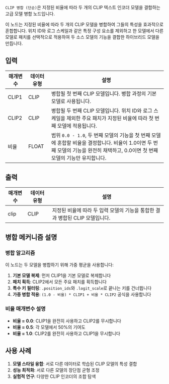 `CLIP 병합 (단순)`은 지정된 비율에 따라 두 개의 CLIP 텍스트 인코더 모델을 결합하는 고급 모델 병합 노드입니다.

이 노드는 지정된 비율에 따라 두 개의 CLIP 모델을 병합하여 그들의 특성을 효과적으로 혼합합니다. 위치 ID와 로그 스케일과 같은 특정 구성 요소를 제외하고 한 모델에서 다른 모델로 패치를 선택적으로 적용하여 두 소스 모델의 기능을 결합한 하이브리드 모델을 만듭니다.

## 입력

| 매개변수 | 데이터 유형 | 설명 |
|-----------|-------------|-------------|
| CLIP1     | CLIP      | 병합될 첫 번째 CLIP 모델입니다. 병합 과정의 기본 모델로 사용됩니다. |
| CLIP2     | CLIP      | 병합될 두 번째 CLIP 모델입니다. 위치 ID와 로그 스케일을 제외한 주요 패치가 지정된 비율에 따라 첫 번째 모델에 적용됩니다. |
| 비율      | FLOAT     | 범위 `0.0 - 1.0`, 두 번째 모델의 기능을 첫 번째 모델에 혼합할 비율을 결정합니다. 비율이 1.0이면 두 번째 모델의 기능을 완전히 채택하고, 0.0이면 첫 번째 모델의 기능만 유지합니다. |

## 출력

| 매개변수 | 데이터 유형 | 설명 |
|-----------|-------------|-------------|
| clip      | CLIP      | 지정된 비율에 따라 두 입력 모델의 기능을 통합한 결과 병합된 CLIP 모델입니다. |

## 병합 메커니즘 설명

### 병합 알고리즘

이 노드는 두 모델을 병합하기 위해 가중 평균을 사용합니다:

1. **기본 모델 복제**: 먼저 CLIP1을 기본 모델로 복제합니다
2. **패치 획득**: CLIP2에서 모든 주요 패치를 획득합니다
3. **특수 키 필터링**: `.position_ids`와 `.logit_scale`로 끝나는 키를 건너뜁니다
4. **가중 병합 적용**: `(1.0 - 비율) * CLIP1 + 비율 * CLIP2` 공식을 사용합니다

### 비율 매개변수 설명

- **비율 = 0.0**: CLIP1을 완전히 사용하고 CLIP2를 무시합니다
- **비율 = 0.5**: 각 모델에서 50%의 기여도
- **비율 = 1.0**: CLIP2를 완전히 사용하고 CLIP1을 무시합니다

## 사용 사례

1. **모델 스타일 융합**: 서로 다른 데이터로 학습된 CLIP 모델의 특성 결합
2. **성능 최적화**: 서로 다른 모델의 장단점 균형 조정
3. **실험적 연구**: 다양한 CLIP 인코더의 조합 탐색
